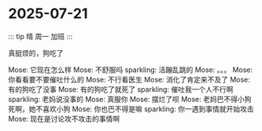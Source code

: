 # 2025-07-21
::: tip
晴 周一 加班
:::

真挺烦的，狗吃了

Mose:
它现在怎么样
Mose:
不舒服吗
sparkling:
活蹦乱跳的
Mose:
。。。
Mose:
你看看要不要催吐什么的
Mose:
不行看医生
Mose:
消化了肯定来不及了
Mose:
有的狗吃了没事
Mose:
有的狗吃了就死了
sparkling:
催吐我一个人不行啊
sparkling:
老妈说没事的
Mose:
真服你
Mose:
摆烂了呗
Mose:
老妈巴不得小狗死啊，她不喜欢小狗
Mose:
你也巴不得是嘛
sparkling:
你一遇到事情就开始攻击
Mose:
现在是讨论攻不攻击的事情啊
